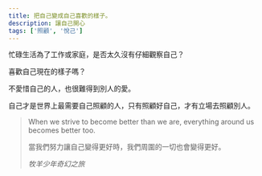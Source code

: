 ```yaml
---
title: 把自己變成自己喜歡的樣子。
description: 讓自己開心
tags: ['照顧', '悅己']
---
```

忙碌生活為了工作或家庭，是否太久沒有仔細觀察自己？

喜歡自己現在的樣子嗎？

不愛惜自己的人，也很難得到別人的愛。

自己才是世界上最需要自己照顧的人，只有照顧好自己，才有立場去照顧別人。

<blockquote>
<p>When we strive to become better than we are, everything around us becomes better too.</p>
<p>當我們努力讓自己變得更好時，我們周圍的一切也會變得更好。</p>
<cite>牧羊少年奇幻之旅</cite>
</blockquote>